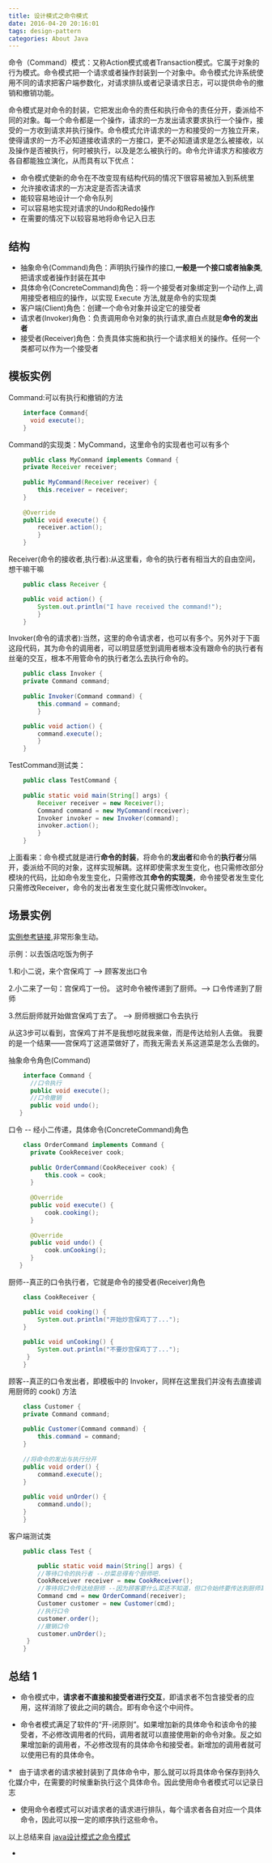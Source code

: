 ```yaml
---
title: 设计模式之命令模式
date: 2016-04-20 20:16:01
tags: design-pattern
categories: About Java
---
```


命令（Command）模式：又称Action模式或者Transaction模式。它属于对象的行为模式。命令模式把一个请求或者操作封装到一个对象中。命令模式允许系统使用不同的请求把客户端参数化，对请求排队或者记录请求日志，可以提供命令的撤销和撤销功能。

命令模式是对命令的封装，它把发出命令的责任和执行命令的责任分开，委派给不同的对象。每一个命令都是一个操作，请求的一方发出请求要求执行一个操作，接受的一方收到请求并执行操作。命令模式允许请求的一方和接受的一方独立开来，使得请求的一方不必知道接收请求的一方接口，更不必知道请求是怎么被接收，以及操作是否被执行，何时被执行，以及是怎么被执行的。命令允许请求方和接收方各自都能独立演化，从而具有以下优点：

* 命令模式使新的命令在不改变现有结构代码的情况下很容易被加入到系统里
* 允许接收请求的一方决定是否否决请求
* 能较容易地设计一个命令队列
* 可以容易地实现对请求的Undo和Redo操作
* 在需要的情况下以较容易地将命令记入日志


## 结构

* 抽象命令(Command)角色：声明执行操作的接口,**一般是一个接口或者抽象类**,把请求或者操作封装在其中
* 具体命令(ConcreteCommand)角色：将一个接受者对象绑定到一个动作上,调用接受者相应的操作，以实现 Execute 方法,就是命令的实现类
* 客户端(Client)角色：创建一个命令对象并设定它的接受者
* 请求者(Invoker)角色：负责调用命令对象的执行请求,直白点就是**命令的发出者**
* 接受者(Receiver)角色：负责具体实施和执行一个请求相关的操作。任何一个类都可以作为一个接受者

## 模板实例

Command:可以有执行和撤销的方法

``` java
	interface Command{
	  void execute();
	}
```

Command的实现类：MyCommand，这里命令的实现者也可以有多个

``` java
	public class MyCommand implements Command {  
    private Receiver receiver;  
  
    public MyCommand(Receiver receiver) {  
        this.receiver = receiver;  
    }  
  
    @Override  
    public void execute() {  
        receiver.action();  
    	}  
	}
```

Receiver(命令的接收者,执行者):从这里看，命令的执行者有相当大的自由空间，想干嘛干嘛

``` java
	public class Receiver {  

    public void action() {  
        System.out.println("I have received the command!");  
    	}  
	}
```
 Invoker(命令的请求者):当然，这里的命令请求者，也可以有多个。另外对于下面这段代码，其为命令的调用者，可以明显感觉到调用者根本没有跟命令的执行者有丝毫的交互，根本不用管命令的执行者怎么去执行命令的。

``` java
	public class Invoker {  
    private Command command;  
  
    public Invoker(Command command) {  
        this.command = command;  
   	    }  

    public void action() {  
        command.execute();  
	    }  
	} 
```

TestCommand测试类：

``` java
	public class TestCommand {  
  
    public static void main(String[] args) {  
        Receiver receiver = new Receiver();  
        Command command = new MyCommand(receiver);  
        Invoker invoker = new Invoker(command);  
        invoker.action();  
    	}  
	}
```

上面看来：命令模式就是进行**命令的封装**，将命令的**发出者**和命令的**执行者**分隔开，委派给不同的对象，这样实现解耦。这样即使需求发生变化，也只需修改部分模块的代码，比如命令发生变化，只需修改其**命令的实现类**，命令接受者发生变化只需修改Receiver，命令的发出者发生变化就只需修改Invoker。


## 场景实例

[实例参考链接](http://blog.csdn.net/lhy_ycu/article/details/39804057),非常形象生动。

示例：以去饭店吃饭为例子

1.和小二说，来个宫保鸡丁 --> 顾客发出口令 
  
2.小二来了一句：宫保鸡丁一份。 这时命令被传递到了厨师。--> 口令传递到了厨师 
   
3.然后厨师就开始做宫保鸡丁去了。 --> 厨师根据口令去执行 
  
从这3步可以看到，宫保鸡丁并不是我想吃就我来做，而是传达给别人去做。 我要的是一个结果——宫保鸡丁这道菜做好了，而我无需去关系这道菜是怎么去做的。 

抽象命令角色(Command)

``` java
	interface Command {  
      //口令执行 
      public void execute();  
      //口令撤销  
      public void undo();  
   }
```

口令 -- 经小二传递，具体命令(ConcreteCommand)角色

``` java
	class OrderCommand implements Command {  
      private CookReceiver cook;  
  
      public OrderCommand(CookReceiver cook) {  
          this.cook = cook;  
      }  
  
      @Override  
      public void execute() {  
          cook.cooking();  
      }  
  
      @Override  
      public void undo() {  
          cook.unCooking();  
      }  
   }
```

厨师--真正的口令执行者，它就是命令的接受者(Receiver)角色
 
``` java
	class CookReceiver {  

    public void cooking() {  
        System.out.println("开始炒宫保鸡丁了...");  
    }  
  
    public void unCooking() {  
        System.out.println("不要炒宫保鸡丁了...");  
     }  
	} 
```

顾客--真正的口令发出者，即模板中的 Invoker，同样在这里我们并没有去直接调用厨师的 cook() 方法

``` java
	class Customer {  
    private Command command;  
  
    public Customer(Command command) {  
        this.command = command;  
    }  
  
    //将命令的发出与执行分开  
    public void order() {  
        command.execute();  
    }  
  
    public void unOrder() {  
        command.undo();  
    }  
	} 
```

客户端测试类

``` java
	public class Test { 

    	public static void main(String[] args) {  
        //等待口令的执行者 --炒菜总得有个厨师吧.   
        CookReceiver receiver = new CookReceiver();  
        //等待将口令传达给厨师 --因为顾客要什么菜还不知道，但口令始终要传达到厨师耳朵里这是肯定的。 
        Command cmd = new OrderCommand(receiver);  
        Customer customer = new Customer(cmd);  
        //执行口令   
        customer.order();  
        //撤销口令   
        customer.unOrder();  
   	 }  
	} 
```


## 总结 1

* 命令模式中，**请求者不直接和接受者进行交互**，即请求者不包含接受者的应用，这样消除了彼此之间的耦合。即有命令这个中间件。

* 命令者模式满足了软件的“开-闭原则”。如果增加新的具体命令和该命令的接受者，不必修改调用者的代码，调用者就可以直接使用新的命令对象。反之如果增加新的调用者，不必修改现有的具体命令和接受者。新增加的调用者就可以使用已有的具体命令。

*　由于请求者的请求被封装到了具体命令中，那么就可以将具体命令保存到持久化媒介中，在需要的时候重新执行这个具体命令。因此使用命令者模式可以记录日志

* 使用命令者模式可以对请求者的请求进行排队，每个请求者各自对应一个具体命令，因此可以按一定的顺序执行这些命令。

以上总结来自 [java设计模式之命令模式](http://blog.csdn.net/u010142437/article/details/12362173)



* 
